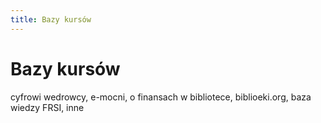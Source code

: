 ```yaml
---
title: Bazy kursów
---
```

# Bazy kursów

cyfrowi wedrowcy, e-mocni, o finansach w bibliotece, biblioeki.org, baza wiedzy FRSI, inne

